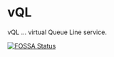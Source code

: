 # vQL
vQL ... virtual Queue Line service.

[![FOSSA Status](https://app.fossa.com/api/projects/git%2Bgithub.com%2FvQL-OSS%2Fvql.svg?type=large)](https://app.fossa.com/projects/git%2Bgithub.com%2FvQL-OSS%2Fvql?ref=large)

